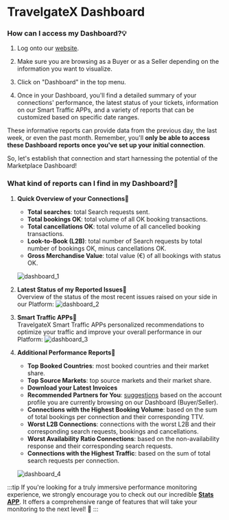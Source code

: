 ﻿---
sidebar_position: 1
---

# TravelgateX Dashboard

### How can I access my Dashboard?💡
1. Log onto our [website](https://www.travelgatex.com/).
1. Make sure you are browsing as a Buyer or as a Seller depending on the information you want to visualize.
1. Click on "Dashboard" in the top menu.

1. Once in your Dashboard, you'll find a detailed summary of your connections' performance, the latest status of your tickets, information on our Smart Traffic APPs, and a variety of reports that can be customized based on specific date ranges.

These informative reports can provide data from the previous day, the last week, or even the past month. Remember, you'll **only be able to access these Dashboard reports once you've set up your initial connection**.

So, let's establish that connection and start harnessing the potential of the Marketplace Dashboard!

### What kind of reports can I find in my Dashboard?🔎
1. **Quick Overview of your Connections🌟**

	- **Total searches**: total Search requests sent.
	- **Total bookings OK**: total volume of all OK booking transactions.
	- **Total cancellations OK**: total volume of all cancelled booking transactions.
	- **Look-to-Book (L2B)**: total number of Search requests by total number of bookings OK, minus cancellations OK.
	- **Gross Merchandise Value**: total value (€) of all bookings with status OK.

	![dashboard_1](https://storage.travelgate.com/kbase/dashboard_1.jpg)

1. **Latest Status of my Reported Issues🌟**  
Overview of the status of the most recent issues raised on your side in our Platform:
![dashboard_2](https://storage.travelgate.com/kbase/dashboard_2.jpg)

1. **Smart Traffic APPs🌟**  
TravelgateX Smart Traffic APPs personalized recommendations to optimize your traffic and improve your overall performance in our Platform:
![dashboard_3](https://storage.travelgate.com/kbase/dashboard_3.jpg)

1. **Additional Performance Reports🌟**
	- **Top Booked Countries**: most booked countries and their market share.
	- **Top Source Markets**: top source markets and their market share.
	- **Download your Latest Invoices**
	- **Recommended Partners for You**: [suggestions](/kb/getting-started-with-travelgate/about-our-network) based on the account profile you are currently browsing on our Dashboard (Buyer/Seller).
	- **Connections with the Highest Booking Volume**: based on the sum of total bookings per connection and their corresponding TTV.
	- **Worst L2B Connections**: connections with the worst L2B and their corresponding search requests, bookings and cancellations.
	- **Worst Availability Ratio Connections**: based on the non-availability response and their corresponding search requests.
	- **Connections with the Highest Traffic**: based on the sum of total search requests per connection.

	![dashboard_4](https://stplaformwe.blob.core.windows.net/kbase/dashboard_4.jpg)

 
:::tip
If you're looking for a truly immersive performance monitoring experience, we strongly encourage you to check out our incredible **[Stats APP](https://app.travelgatex.com/stats)**. It offers a comprehensive range of features that will take your monitoring to the next level! 🚀
:::
